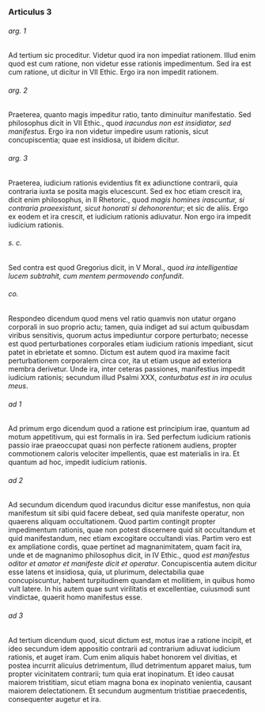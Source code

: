 ### Articulus 3

###### arg. 1
Ad tertium sic proceditur. Videtur quod ira non impediat rationem. Illud enim quod est cum ratione, non videtur esse rationis impedimentum. Sed ira est cum ratione, ut dicitur in VII Ethic. Ergo ira non impedit rationem.

###### arg. 2
Praeterea, quanto magis impeditur ratio, tanto diminuitur manifestatio. Sed philosophus dicit in VII Ethic., quod *iracundus non est insidiator, sed manifestus*. Ergo ira non videtur impedire usum rationis, sicut concupiscentia; quae est insidiosa, ut ibidem dicitur.

###### arg. 3
Praeterea, iudicium rationis evidentius fit ex adiunctione contrarii, quia contraria iuxta se posita magis elucescunt. Sed ex hoc etiam crescit ira, dicit enim philosophus, in II Rhetoric., quod *magis homines irascuntur, si contraria praeexistunt, sicut honorati si dehonorentur*; et sic de aliis. Ergo ex eodem et ira crescit, et iudicium rationis adiuvatur. Non ergo ira impedit iudicium rationis.

###### s. c.
Sed contra est quod Gregorius dicit, in V Moral., quod *ira intelligentiae lucem subtrahit, cum mentem permovendo confundit*.

###### co.
Respondeo dicendum quod mens vel ratio quamvis non utatur organo corporali in suo proprio actu; tamen, quia indiget ad sui actum quibusdam viribus sensitivis, quorum actus impediuntur corpore perturbato; necesse est quod perturbationes corporales etiam iudicium rationis impediant, sicut patet in ebrietate et somno. Dictum est autem quod ira maxime facit perturbationem corporalem circa cor, ita ut etiam usque ad exteriora membra derivetur. Unde ira, inter ceteras passiones, manifestius impedit iudicium rationis; secundum illud Psalmi XXX, *conturbatus est in ira oculus meus*.

###### ad 1
Ad primum ergo dicendum quod a ratione est principium irae, quantum ad motum appetitivum, qui est formalis in ira. Sed perfectum iudicium rationis passio irae praeoccupat quasi non perfecte rationem audiens, propter commotionem caloris velociter impellentis, quae est materialis in ira. Et quantum ad hoc, impedit iudicium rationis.

###### ad 2
Ad secundum dicendum quod iracundus dicitur esse manifestus, non quia manifestum sit sibi quid facere debeat, sed quia manifeste operatur, non quaerens aliquam occultationem. Quod partim contingit propter impedimentum rationis, quae non potest discernere quid sit occultandum et quid manifestandum, nec etiam excogitare occultandi vias. Partim vero est ex ampliatione cordis, quae pertinet ad magnanimitatem, quam facit ira, unde et de magnanimo philosophus dicit, in IV Ethic., quod *est manifestus oditor et amator et manifeste dicit et operatur*. Concupiscentia autem dicitur esse latens et insidiosa, quia, ut plurimum, delectabilia quae concupiscuntur, habent turpitudinem quandam et mollitiem, in quibus homo vult latere. In his autem quae sunt virilitatis et excellentiae, cuiusmodi sunt vindictae, quaerit homo manifestus esse.

###### ad 3
Ad tertium dicendum quod, sicut dictum est, motus irae a ratione incipit, et ideo secundum idem appositio contrarii ad contrarium adiuvat iudicium rationis, et auget iram. Cum enim aliquis habet honorem vel divitias, et postea incurrit alicuius detrimentum, illud detrimentum apparet maius, tum propter vicinitatem contrarii; tum quia erat inopinatum. Et ideo causat maiorem tristitiam, sicut etiam magna bona ex inopinato venientia, causant maiorem delectationem. Et secundum augmentum tristitiae praecedentis, consequenter augetur et ira.

